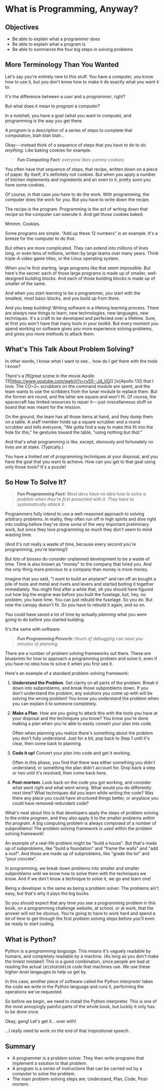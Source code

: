 <!--
vim: ts=4:sw=4:nosi:et:tw=72:spell
-->

# What is Programming, Anyway?

## Objectives

* Be able to explain what a programmer does
* Be able to explain what a program is
* Be able to summarize the four big steps in solving problems

## More Terminology Than You Wanted

Let's say you're entirely new to this stuff. You have a computer, you
know how to use it, but you don't know how to make it do exactly what
you want it to.

It's the difference between a _user_ and a _programmer_, right?

But what does it mean to _program_ a computer?

In a nutshell, you have a goal (what you want to compute), and
programming is the way you get there.

A _program_ is a description of a series of steps to complete that
computation, blah blah blah...

Okay---instead think of a sequence of steps that you have to do to do
_anything_. Like baking cookies for example.

> _**Fun Computing Fact:** everyone likes yummy cookies._

You often have that sequence of steps, that recipe, written down on a
piece of paper. By itself, it's definitely not cookies. But when you
apply a number of kitchen implements and ingredients and an oven to it,
pretty soon you have some cookies.

Of course, in that case _you_ have to do the work. With programming, the
computer does the work for you. But you have to write down the recipe.

The recipe _is_ the program. Programming is the act of writing down that
recipe so the computer can execute it. And get those cookies baked.

Mmmm. Cookies.

Some programs are simple. "Add up these 12 numbers" is an example. It's
a breeze for the computer to do that.

But others are more complicated. They can extend into millions of lines
long, or even tens of millions, written by large teams over many years.
Think triple-A video game titles, or the Linux operating system.

When you're first starting, large programs like that seem impossible.
But here's the secret: each of those large programs is made up of
smaller, well-designed building blocks. And each of those building
blocks is made up of smaller of the same.

And when you start learning to be a programmer, you start with the
smallest, most basic blocks, and you build up from there.

And you keep building! Writing software is a lifelong learning process.
There are _always_ new things to learn, new technologies, new languages,
new techniques. It's a craft to be developed and perfected over a
lifetime. Sure, at first you won't have that many tools in your toolkit.
But every moment you spend working on software gives you more experience
solving problems, and gives you more methods to attack them.

## What's This Talk About Problem Solving?

In other words, I know what I want to see... how do I get there with the
tools I know?

There's a [fl[great scene in the movie Apollo
13|https://www.youtube.com/watch?v=ry55--J4_VQ]] [ix[Apollo 13]] that I
love. The CO~2~ scrubbers on the command module are spent, and the team
wants to use the scribbers from the lunar module to replace them. But
the former are round, and the latter are square and won't fit. Of
course, the spacecraft has limited resources to repair it---just
miscellaneous stuff on board that was meant for the mission.

On the ground, the team has all those items at hand, and they dump them
on a table. A staff member holds up a square scrubber and a round
scrubber and tells everyone, "We gotta find a way to make _this_ fit
into the hole for _this_," he gestures toward the table, "using nothing
but _that_."

And that's what programming is like, except, obviously and fortunately
no lives are at stake. (Typically.)

You have a limited set of programming techniques at your disposal, and
you have the goal that you want to achieve. How can you get to that goal
using only those tools? It's a puzzle!

## So How To Solve It?

> _**Fun Programming Fact:** Most devs have no idea how to solve a
> problem when they're first presented with it. They have to
> systematically attack it._

Programmers fully intend to use a well-reasoned approach to solving
arbitrary problems. In reality, they often run off in high spirits and
dive right into coding before they've done some of the very important
preliminary work, but since they love programming so much they don't
seem to mind wasting time.

(And it's not really a waste of time, because every second you're
programming, you're learning!)

But lots of _bosses_ do consider unplanned development to be a waste of
time. Time is also known as "money" to the company that hired you. And
the only thing more precious to a company than money is more money.

Imagine that you said, "I want to build an airplane!" and ran off an
bought a pile of tools and metal and rivets and levers and started
bolting it together immediately. You might find after a while that, oh
you should have figured out how big the engine was before you built the
fuselage, but, hey, no problem, you have time. You can just rebuild the
fuselage. So you do. But now the canopy doesn't fit. So you have to
rebuild it again, and so on.

You could have saved a lot of time by actually _planning_ what you were
going to do before you started building.

It's the same with software.

> _**Fun Programming Proverb:** Hours of debugging can save you minutes
> of planning._

There are a number of problem solving frameworks out there. These are
blueprints for how to approach a programming problem and solve it, even
if you have no idea how to solve it when you first see it.

Here's an example of a standard problem-solving framework:

1. **Understand the Problem**. Get clarity on all parts of the problem.
   Break it down into subproblems, and break those subproblems down. If
   you don't understand the problem, any solutions you come up with will
   be solving the wrong problem! You know you understand the problem
   when you can explain it to someone completely.

2. **Make a Plan**. How are you going to attack this with the tools you
   have at your disposal and the techniques you know? You know you're
   done making a plan when you're able to easily convert your plan into
   code.

   Often when planning you realize there's something about the problem
   you don't fully understand. Just for a bit, pop back to Step 1 until
   it's clear, then come back to planning.

3. **Code it up!** Convert your plan into code and get it working.

   Often in this phase, you find that there was either something you
   didn't understand, or something the plan didn't account for. Drop
   back a step or two until it's resolved, then come back here.

4. **Post-mortem**. Look back on the code you got working, and consider
   what went right and what went wrong. What would you do differently
   next time? What techniques did you learn while writing the code? Was
   there any place you could have structured things better, or anyplace
   you could have removed redundant code?

What's neat about this is that developers apply the steps of problem
solving to the _entire program_, and they also apply it to the smaller
problems _within the program_. A big computing problem is always
composed of a number of subproblems! The problem solving framework is
used within the problem solving framework!

An example of a real-life problem might be "build a house". But that's
made up of subproblems, like "build a foundation" and "frame the walls"
and "add a roof". And those are made up of subproblems, like "grade the
lot" and "pour concete".

In programming, we break down problems into smaller and smaller
subproblems until we know how to solve them with the techniques we know.
And if we don't know a technique to solve it, we go and learn one!

Being a developer is the same as being a problem solver. The problems
ain't easy, but that's why it pays the big bucks. 

So you should expect that any time you see a programming problem in this
book, on a programming challenge website, at school, or at work, that
the answer will not be obvious. You're going to have to work hard and
spend a lot of time to get through the first problem solving steps
before you'll even be ready to start coding.

## What is Python?

Python is a _programming language_. This means it's vaguely readable by
humans, and completely readable by a machine. (As long as you don't make
the tiniest mistake!) This is a good combination, since people are bad
at reading the actual `1011010100110` code that machines use. We use
these _higher-level_ langauges to help us get by.

In this case, another piece of software called the Python _interpreter_
takes the code we write in the Python language and runs it, performing
the operations we've requested.

So before we begin, we need to install the Python interpreter. This is
one of the most annoyingly painful parts of the whole book, but luckily
it only has to be done once.

Okay, gang! Let's get it... over with!

...I really need to work on the end of that inspirational speech.

## Summary

* A programmer is a problem solver. They then write programs that
  implement a solution to that problem.
* A program is a series of instructions that can be carried out by a
  computer to solve the problem.
* The main problem-solving steps are: Understand, Plan, Code,
  Post-mortem.


